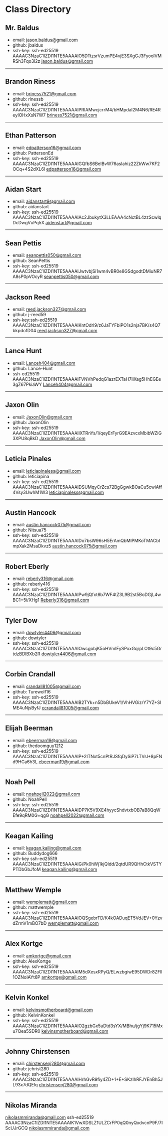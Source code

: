 # Class Directory

## Mr. Baldus

* email: jason.baldus@gmail.com  
* github: jbaldus  
* ssh-key: ssh-ed25519 AAAAC3NzaC1lZDI1NTE5AAAAIO5DTtzsrVzumPE4vjE3SXgGJ3FyoolVMRSh3Fqo3l2z jason.baldus@gmail.com

---

## Brandon Riness

* email: briness7521@gmail.com
* github: rinessb
* ssh-key: ssh-ed25519 AAAAC3NzaC1lZDI1NTE5AAAAIPRIAMwcjcrrM4/bHMpdaI2M4N6/RE4ReyIOHxXsN7W7 briness7521@gmail.com

---

## Ethan Patterson

* email: edpatterson16@gmail.com
* github: PattersonEd
* ssh-key: ssh-ed25519 AAAAC3NzaC1lZDI1NTE5AAAAIGQfbS6BeIBvW76asIahiz22ZkWw7KF2OCq+4S2dXL6l edpatterson16@gmail.com

---

## Aidan Start

* email: aidanstart9@gmail.com  
* github: aidanstart 
* ssh-key: ssh-ed25519 AAAAC3NzaC1lZDI1NTE5AAAAIAc2JbukytX3LLEAAA4cNctBL4zzScwlqDcDwgVuPq5X aidenstart@gmail.com

---

## Sean Pettis

* email: seanpettis050@gmail.com
* github: SeanPettis
* ssh-key: ssh-ed25519 AAAAC3NzaC1lZDI1NTE5AAAAIJwtvbjSi1wm4vBR0e8GSdgodtDMiuNR7A8sP0pVOcyR seanpettis050@gmail.com

---

## Jackson Reed

* email: reed.jackson327@gmail.com
* github: j-reed59
* ssh-key:ssh-ed25519 AAAAC3NzaC1lZDI1NTE5AAAAIKntOdrl9/z6JaTYFbiPO1s2nja7BK/s4Q7bkpdofD04 reed.jackson327@gmail.com

---

## Lance Hunt
* email: Lanceh404@gmail.com
* github: Lance-Hunt
* ssh-ed25519 AAAAC3NzaC1lZDI1NTE5AAAAIFVNVhPedqG1azrEXTaH7liXag5HhEGEe3gZ67PkiaWY Lanceh404@gmail.com

---

## Jaxon Olin

* email: JaxonOlin@gmail.com
* github: JaxonOlin
* ssh-key: ssh-ed25519 AAAAC3NzaC1lZDI1NTE5AAAAIIXTRnYs/1/qeyErFyrG9EAzvcxMbibWZiG3XPU8qBkD JaxonOlin@gmail.com

---

## Leticia Pinales

* email: leticiapinaless@gmail.com
* github: leticiapina
* ssh-key: ssh-ed25519 AAAAC3NzaC1lZDI1NTE5AAAAIDSUMqyCrZcs72BgGgwkBOaCu5cwiAff4Vsy3UwhM1W3 leticiapinaless@gmail.com

---

## Austin Hancock

* email: austin.hancock075@gmail.com
* github: Nitsua75
* ssh-key: ssh-ed25519 AAAAC3NzaC1lZDI1NTE5AAAAIDo7bsW96sH5ErAmQbMlPMKoTMACbImpXak2MsaDkvz5 austin.hancock075@gmail.com

---

## Robert Eberly

* email: reberly316@gmail.com
* github: reberly416
* ssh-key: ssh-ed25519 AAAAC3NzaC1lZDI1NTE5AAAAIPw9jQfxt6b7WF4tZ3L9B2st5BoDGjL4wBC1+5i/XHg1 Reberly316@gmail.com

---

## Tyler Dow

* email: dowtyler4406@gmial.com
* github: dowtyler
* ssh-key: ssh-ed25519 AAAAC3NzaC1lZDI1NTE5AAAAIOwcgobjK5oHVmIFySPxxGqrpLOt9c5GrtdzBDlBXb2R dowtyler4406@gmail.com

---

## Corbin Crandall

* email: crandall81005@gmail.com
* github: Turewolf16
* ssh-key: ssh-ed25519 AAAAC3NzaC1lZDI1NTE5AAAAIB2TYk+n5DbBUkeV1/VhHVGizrY7YZ+SIME4uNjsByfJ ccrandall81005@gmail.com

---

## Elijah Beerman

* email: ebeerman19@gmail.com
* github: thedoomguy1212
* ssh-key: ssh-ed25519 AAAAC3NzaC1lZDI1NTE5AAAAIP+2ITNxt5cnPtRJSfqDySiP7LTVsI+8pFNd9HCa6h3L ebeerman19@gmail.com

---

## Noah Pell

* email: noahpell2022@gmail.com
* github: NoahPell
* ssh-key: ssh-ed25519 AAAAC3NzaC1lZDI1NTE5AAAAIDP7K5V9XE4hyycShdvtxbOB7aB8QqWEfe9qRM0G+qgG noahpell2022@gmail.com

---

## Keagan Kailing

* email: keagan.kailing@gmail.com
* github: Buddydog666
* ssh-key ssh-ed25519 AAAAC3NzaC1lZDI1NTE5AAAAIG/Pk0hWj1kjQldd/2qtdUR9QHhCtkVSTYPTDbGbJfoM keagan.kailing@gmail.com

---

## Matthew Wemple

* email: wemplematt@gmail.com
* github: mattwemple
* ssh-key: ssh-ed25519 AAAAC3NzaC1lZDI1NTE5AAAAIOQSgebrTD/K4kOADuqET5VdJEV+0YzvdZrmV1mBO7bD wemplematt@gmail.com

---

## Alex Kortge

* email: amkortge@gmail.com
* github: AlexKortge
* ssh-key: ssh-ed25519 AAAAC3NzaC1lZDI1NTE5AAAAIM5dXesxRPyQ/ELwzbgiwE95DWDr8ZFlI1OZNoIAYt6P amkortge@gmail.com

---

## Kelvin Konkel

* email: kelvinsmotherboard@gmail.com
* github: KelvinKonkel
* ssh-key: ssh-ed25519 AAAAC3NzaC1lZDI1NTE5AAAAIO2gzbGx5uDtd3sYX/MBhu/jgYj9K715Mxu7Qea5SDR0 kelvinsmotherboard@gmail.com

---

## Johnny Chirstensen
* email: chirstensenj280@gmail.com
* github: jchrist280
* ssh-key: ssh-ed25519 AAAAC3NzaC1lZDI1NTE5AAAAIHrhGvR9fiy4ZD+1+E+SKzIhRFJYEnBh5JL93x7dQEIq christensenj280@gmail.com

---

## Nikolas Miranda
nikolasmmiranda@gmail.com
ssh-ed25519 AAAAC3NzaC1lZDI1NTE5AAAAIK1VwXDSLZ1ULZCrFP0qQ0nyQxdvcnP9F/7IScUJrGCQ nikolasmmiranda@gmail.com
